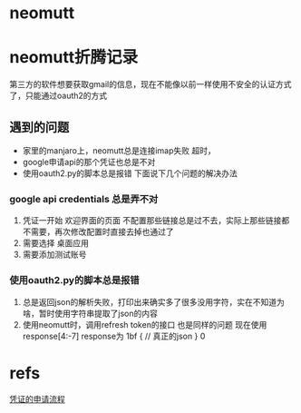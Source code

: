 # neomutt

# neomutt折腾记录
第三方的软件想要获取gmail的信息，现在不能像以前一样使用不安全的认证方式了，只能通过oauth2的方式

## 遇到的问题
- 家里的manjaro上，neomutt总是连接imap失败 超时，
- google申请api的那个凭证也总是不对
- 使用oauth2.py的脚本总是报错
下面说下几个问题的解决办法

### google api credentials 总是弄不对
1. 凭证一开始 欢迎界面的页面 不配置那些链接总是过不去，实际上那些链接都不需要，再次修改配置时直接去掉也通过了 
2. 需要选择 桌面应用 
3. 需要添加测试账号

### 使用oauth2.py的脚本总是报错 
1. 总是返回json的解析失败，打印出来确实多了很多没用字符，实在不知道为啥，暂时使用字符串提取了json的内容
2. 使用neomutt时，调用refresh token的接口 也是同样的问题
现在使用response[4:-7]
response为
1bf
{
    // 真正的json
}
0


# refs
[凭证的申请流程](https://www.jianshu.com/p/89022852d340)
